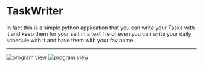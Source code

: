 # TaskWriter
In fact this is a simple python application that you can write your Tasks with it and keep them for your self in a text file 
or even you can write your daily schedule with it and have them with your fav name .
************************************************************************************************
![program view ](/Termina.png)
![program view ](/Termina1.png)
